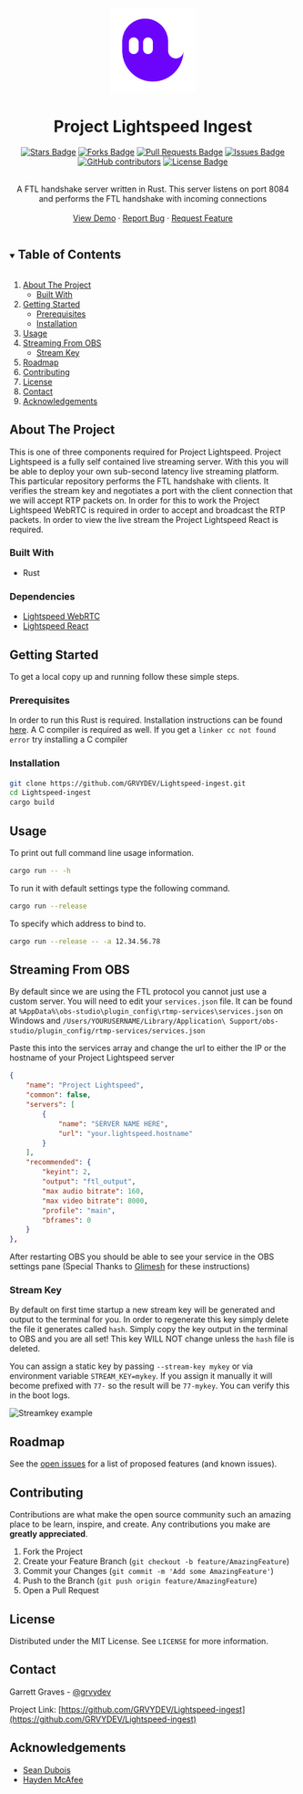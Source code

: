 <p align="center">
<a  href="https://github.com/GRVYDEV/Lightspeed-ingest">
    <img src="images/lightspeedlogo.svg" alt="Logo" width="150" height="150">
</a>
</p>
  <h1 align="center">Project Lightspeed Ingest</h1>
<div align="center">
  <a href="https://github.com/GRVYDEV/Lightspeed-ingest/stargazers"><img src="https://img.shields.io/github/stars/GRVYDEV/Lightspeed-ingest" alt="Stars Badge"/></a>
<a href="https://github.com/GRVYDEV/Lightspeed-ingest/network/members"><img src="https://img.shields.io/github/forks/GRVYDEV/Lightspeed-ingest" alt="Forks Badge"/></a>
<a href="https://github.com/GRVYDEV/Lightspeed-ingest/pulls"><img src="https://img.shields.io/github/issues-pr/GRVYDEV/Lightspeed-ingest" alt="Pull Requests Badge"/></a>
<a href="https://github.com/GRVYDEV/Lightspeed-ingest/issues"><img src="https://img.shields.io/github/issues/GRVYDEV/Lightspeed-ingest" alt="Issues Badge"/></a>
<a href="https://github.com/GRVYDEV/Lightspeed-ingest/graphs/contributors"><img alt="GitHub contributors" src="https://img.shields.io/github/contributors/GRVYDEV/Lightspeed-ingest?color=2b9348"></a>
<a href="https://github.com/GRVYDEV/Lightspeed-ingest/blob/master/LICENSE"><img src="https://img.shields.io/github/license/GRVYDEV/Lightspeed-ingest?color=2b9348" alt="License Badge"/></a>
</div>
<br />
<p align="center">
  <p align="center">
    A FTL handshake server written in Rust. This server listens on port 8084 and performs the FTL handshake with incoming connections
    <!-- <br /> -->
    <!-- <a href="https://github.com/GRVYDEV/Lightspeed-ingest"><strong>Explore the docs »</strong></a> -->
    <br />
    <br />
    <a href="https://youtu.be/Dzin4_A8RDs">View Demo</a>
    ·
    <a href="https://github.com/GRVYDEV/Lightspeed-ingest/issues">Report Bug</a>
    ·
    <a href="https://github.com/GRVYDEV/Lightspeed-ingest/issues">Request Feature</a>
  </p>
</p>

<!-- TABLE OF CONTENTS -->
<details open="open">
  <summary><h2 style="display: inline-block">Table of Contents</h2></summary>
  <ol>
    <li>
      <a href="#about-the-project">About The Project</a>
      <ul>
        <li><a href="#built-with">Built With</a></li>
      </ul>
    </li>
    <li>
      <a href="#getting-started">Getting Started</a>
      <ul>
        <li><a href="#prerequisites">Prerequisites</a></li>
        <li><a href="#installation">Installation</a></li>
      </ul>
    </li>
    <li><a href="#usage">Usage</a></li>
    <li><a href="#streaming-from-obs">Streaming From OBS</a>
        <ul>
            <li><a href="#stream-key">Stream Key</a></li>
        </ul>  
    </li>
    <li><a href="#roadmap">Roadmap</a></li>
    <li><a href="#contributing">Contributing</a></li>
    <li><a href="#license">License</a></li>
    <li><a href="#contact">Contact</a></li>
    <li><a href="#acknowledgements">Acknowledgements</a></li>
  </ol>
</details>

<!-- ABOUT THE PROJECT -->

## About The Project

<!-- [![Product Name Screen Shot][product-screenshot]](https://example.com) -->

This is one of three components required for Project Lightspeed. Project Lightspeed is a fully self contained live streaming server. With this you will be able to deploy your own sub-second latency live streaming platform. This particular repository performs the FTL handshake with clients. It verifies the stream key and negotiates a port with the client connection that we will accept RTP packets on. In order for this to work the Project Lightspeed WebRTC is required in order to accept and broadcast the RTP packets. In order to view the live stream the Project Lightspeed React is required.

### Built With

- Rust

### Dependencies

- [Lightspeed WebRTC](https://github.com/GRVYDEV/Lightspeed-webrtc)
- [Lightspeed React](https://github.com/GRVYDEV/Lightspeed-react)

<!-- GETTING STARTED -->

## Getting Started

To get a local copy up and running follow these simple steps.

### Prerequisites

In order to run this Rust is required. Installation instructions can be found <a href="https://www.rust-lang.org/tools/install">here</a>. A C compiler is required as well. If you get a `linker cc not found error` try installing a C compiler

### Installation

```sh
git clone https://github.com/GRVYDEV/Lightspeed-ingest.git
cd Lightspeed-ingest
cargo build
```

<!-- USAGE EXAMPLES -->

## Usage
To print out full command line usage information.

```sh
cargo run -- -h
```

To run it with default settings type the following command. 

```sh
cargo run --release
```

To specify which address to bind to.

```sh
cargo run --release -- -a 12.34.56.78
```

<!-- _For more examples, please refer to the [Documentation](https://example.com)_ -->


## Streaming From OBS

By default since we are using the FTL protocol you cannot just use a custom server. You will need to edit your `services.json` file. It can be found at `%AppData%\obs-studio\plugin_config\rtmp-services\services.json` on Windows and `/Users/YOURUSERNAME/Library/Application\ Support/obs-studio/plugin_config/rtmp-services/services.json`

Paste this into the services array and change the url to either the IP or the hostname of your Project Lightspeed server
```json
{
    "name": "Project Lightspeed",
    "common": false,
    "servers": [
        {
            "name": "SERVER NAME HERE",
            "url": "your.lightspeed.hostname"
        }
    ],
    "recommended": {
        "keyint": 2,
        "output": "ftl_output",
        "max audio bitrate": 160,
        "max video bitrate": 8000,
        "profile": "main",
        "bframes": 0
    }
},
```

After restarting OBS you should be able to see your service in the OBS settings pane
(Special Thanks to [Glimesh](https://github.com/Glimesh) for these instructions)


### Stream Key
By default on first time startup a new stream key will be generated and output to the terminal for you. In order 
to regenerate this key simply delete the file it generates called `hash`. Simply copy the key output in the terminal 
to OBS and you are all set! This key WILL NOT change unless the `hash` file is deleted.

You can assign a static key by passing `--stream-key mykey` or via environment variable `STREAM_KEY=mykey`. If you 
assign it manually it will become prefixed with `77-` so the result will be `77-mykey`. You can verify this in the boot 
logs.


<img src="images/streamkey-example.png" alt="Streamkey example">

<!-- ROADMAP -->

## Roadmap

See the [open issues](https://github.com/GRVYDEV/Lightspeed-ingest/issues) for a list of proposed features (and known issues).

<!-- CONTRIBUTING -->

## Contributing

Contributions are what make the open source community such an amazing place to be learn, inspire, and create. Any contributions you make are **greatly appreciated**.

1. Fork the Project
2. Create your Feature Branch (`git checkout -b feature/AmazingFeature`)
3. Commit your Changes (`git commit -m 'Add some AmazingFeature'`)
4. Push to the Branch (`git push origin feature/AmazingFeature`)
5. Open a Pull Request

<!-- LICENSE -->

## License

Distributed under the MIT License. See `LICENSE` for more information.

<!-- CONTACT -->

## Contact

Garrett Graves - [@grvydev](https://twitter.com/grvydev)

Project Link: [https://github.com/GRVYDEV/Lightspeed-ingest](https://github.com/GRVYDEV/Lightspeed-ingest)

<!-- ACKNOWLEDGEMENTS -->

## Acknowledgements

- [Sean Dubois](https://github.com/Sean-Der)
- [Hayden McAfee](https://github.com/haydenmc)


<!-- MARKDOWN LINKS & IMAGES -->
<!-- https://www.markdownguide.org/basic-syntax/#reference-style-links -->


